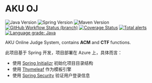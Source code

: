 # AKU OJ

![Java Version](https://img.shields.io/badge/Java-v1.8-blue)
![Spring Version](https://img.shields.io/badge/Spring-v2.2.6-blue)
![Maven Version](https://img.shields.io/badge/Maven-v3.6.1-blue)
[![GitHub Workflow Status (branch)](https://github.com/akusoft/akuoj/workflows/Build%20and%20deploy%20JAR%20app%20to%20Azure%20Web%20App%20-%20akuoj/badge.svg)](https://github.com/akusoft/akuoj/actions)
[![Coverage Status](https://coveralls.io/repos/github/akusoft/akuoj/badge.svg?branch=master)](https://coveralls.io/github/akusoft/akuoj?branch=master)
[![Total alerts](https://img.shields.io/lgtm/alerts/g/akusoft/akuoj.svg?logo=lgtm&logoWidth=18)](https://lgtm.com/projects/g/akusoft/akuoj/alerts/)
[![Language grade: Java](https://img.shields.io/lgtm/grade/java/g/akusoft/akuoj.svg?logo=lgtm&logoWidth=18)](https://lgtm.com/projects/g/akusoft/akuoj/context:java)

AKU Online Judge System, contains **ACM** and **CTF** functions.

此项目基于 Spring 开发，项目部署在 Azure 上，具体而言：

- 使用 [Spring Initializr](https://start.spring.io/) 初始化项目目录结构
- 使用 [Thymeleaf](https://www.thymeleaf.org/) 作为模板引擎
- 使用 [Spring Security](https://spring.io/projects/spring-security) 验证用户登录信息

